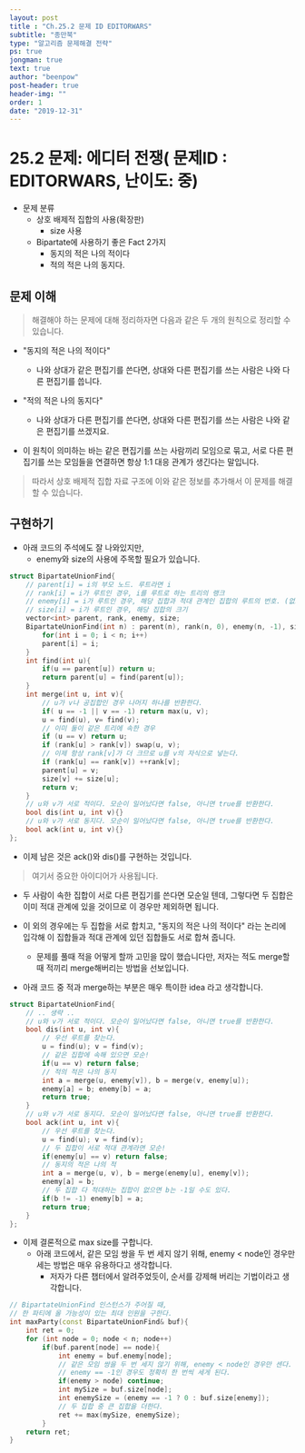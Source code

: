 ```yaml
---
layout: post
title : "Ch.25.2 문제 ID EDITORWARS"
subtitle: "종만북"
type: "알고리즘 문제해결 전략"
ps: true
jongman: true
text: true
author: "beenpow"
post-header: true
header-img: ""
order: 1
date: "2019-12-31"
---
```


# 25.2 문제: 에디터 전쟁( 문제ID : EDITORWARS, 난이도: 중)
[algo]: <https://algospot.com/judge/problem/read/EDITORWARS>

- 문제 분류
    - 상호 배제적 집합의 사용(확장판) 
        - size 사용
    - Bipartate에 사용하기 좋은 Fact 2가지
        - 동지의 적은 나의 적이다
        - 적의 적은 나의 동지다.

## 문제 이해

> 해결해야 하는 문제에 대해 정리하자면 다음과 같은 두 개의 원칙으로 정리할 수 있습니다.
- "동지의 적은 나의 적이다"
    - 나와 상대가 같은 편집기를 쓴다면, 상대와 다른 편집기를 쓰는 사람은 나와 다른 편집기를 씁니다.
- "적의 적은 나의 동지다"
    - 나와 상대가 다른 편집기를 쓴다면, 상대와 다른 편집기를 쓰는 사람은 나와 같은 편집기를
      쓰겠지요.

- 이 원칙이 의미하는 바는 같은 편집기를 쓰는 사람끼리 모임으로 묶고, 서로 다른 편집기를 쓰는
  모임들을 연결하면 항상 1:1 대응 관계가 생긴다는 말입니다.
> 따라서 상호 배제적 집합 자료 구조에 이와 같은 정보를 추가해서 이 문제를 해결할 수 있습니다.


## 구현하기

- 아래 코드의 주석에도 잘 나와있지만,
    - enemy와 size의 사용에 주목할 필요가 있습니다.

```cpp
struct BipartateUnionFind{
    // parent[i] = i의 부모 노드. 루트라면 i
    // rank[i] = i가 루트인 경우, i를 루트로 하는 트리의 랭크
    // enemy[i] = i가 루트인 경우, 해당 집합과 적대 관계인 집합의 루트의 번호. (없으면 -1)
    // size[i] = i가 루트인 경우, 해당 집합의 크기
    vector<int> parent, rank, enemy, size;
    BipartateUnionFind(int n) : parent(n), rank(n, 0), enemy(n, -1), size(n, 1){
        for(int i = 0; i < n; i++)
        parent[i] = i;
    }
    int find(int u){
        if(u == parent[u]) return u;
        return parent[u] = find(parent[u]);
    }
    int merge(int u, int v){
        // u가 v나 공집합인 경우 나머지 하나를 반환한다.
        if( u == -1 || v == -1) return max(u, v);
        u = find(u), v= find(v);
        // 이미 둘이 같은 트리에 속한 경우
        if (u == v) return u;
        if (rank[u] > rank[v]) swap(u, v);
        // 이제 항상 rank[v]가 더 크므로 u를 v의 자식으로 넣는다.
        if (rank[u] == rank[v]) ++rank[v];
        parent[u] = v;
        size[v] += size[u];
        return v;
    }
    // u와 v가 서로 적이다. 모순이 일어났다면 false, 아니면 true를 반환한다.
    bool dis(int u, int v){}
    // u와 v가 서로 동지다. 모순이 일어났다면 false, 아니면 true를 반환한다.
    bool ack(int u, int v){}
};
```

- 이제 남은 것은 ack()와 dis()를 구현하는 것입니다.

> 여기서 중요한 아이디어가 사용됩니다.
- 두 사람이 속한 집합이 서로 다른 편집기를 쓴다면 모순일 텐데, 그렇다면 두 집합은 이미 적대 관계에
  있을 것이므로 이 경우만 제외하면 됩니다.
- 이 외의 경우에는 두 집합을 서로 합치고, "동지의 적은 나의 적이다" 라는 논리에 입각해 이 집합들과
  적대 관계에 있던 집합들도 서로 합쳐 줍니다.
  - 문제를 풀때 적을 어떻게 할까 고민을 많이 했습니다만, 저자는 적도 merge할때 적끼리 merge해버리는
    방법을 선보입니다.

- 아래 코드 중 적과 merge하는 부분은 매우 특이한 idea 라고 생각합니다.

```cpp
struct BipartateUnionFind{
    // .. 생략 ..
    // u와 v가 서로 적이다. 모순이 일어났다면 false, 아니면 true를 반환한다.
    bool dis(int u, int v){
        // 우선 루트를 찾는다.
        u = find(u); v = find(v);
        // 같은 집합에 속해 있으면 모순!
        if(u == v) return false;
        // 적의 적은 나의 동지
        int a = merge(u, enemy[v]), b = merge(v, enemy[u]);
        enemy[a] = b; enemy[b] = a;
        return true;
    }
    // u와 v가 서로 동지다. 모순이 일어났다면 false, 아니면 true를 반환한다.
    bool ack(int u, int v){
        // 우선 루트를 찾는다.
        u = find(u); v = find(v);
        // 두 집합이 서로 적대 관계라면 모순!
        if(enemy[u] == v) return false;
        // 동지의 적은 나의 적
        int a = merge(u, v), b = merge(enemy[u], enemy[v]);
        enemy[a] = b;
        // 두 집합 다 적대하는 집합이 없으면 b는 -1일 수도 있다.
        if(b != -1) enemy[b] = a;
        return true;
    }
};
```

- 이제 결론적으로 max size를 구합니다.
    - 아래 코드에서, 같은 모임 쌍을 두 번 세지 않기 위해, enemy < node인 경우만 세는 방법은 매우
      유용하다고 생각합니다.
      - 저자가 다른 챕터에서 알려주었듯이, 순서를 강제해 버리는 기법이라고 생각합니다.

```cpp
// BipartateUnionFind 인스턴스가 주어질 때,
// 한 파티에 올 가능성이 있는 최대 인원을 구한다.
int maxParty(const BipartateUnionFind& buf){
    int ret = 0;
    for (int node = 0; node < n; node++)
        if(buf.parent[node] == node){
            int enemy = buf.enemy[node];
            // 같은 모임 쌍을 두 번 세지 않기 위해, enemy < node인 경우만 센다.
            // enemy == -1인 경우도 정확히 한 번씩 세게 된다.
            if(enemy > node) continue;
            int mySize = buf.size[node];
            int enemySize = (enemy == -1 ? 0 : buf.size[enemy]);
            // 두 집합 중 큰 집합을 더한다.
            ret += max(mySize, enemySize);
        }
    return ret;
}
```
